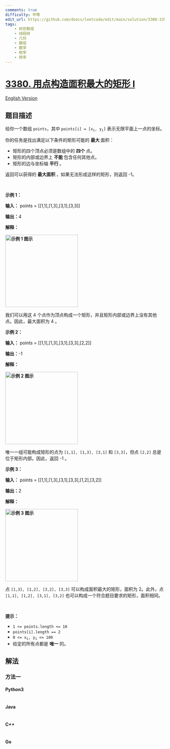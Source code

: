 ```yaml
---
comments: true
difficulty: 中等
edit_url: https://github.com/doocs/leetcode/edit/main/solution/3300-3399/3380.Maximum%20Area%20Rectangle%20With%20Point%20Constraints%20I/README.md
tags:
    - 树状数组
    - 线段树
    - 几何
    - 数组
    - 数学
    - 枚举
    - 排序
---
```


<!-- problem:start -->

# [3380. 用点构造面积最大的矩形 I](https://leetcode.cn/problems/maximum-area-rectangle-with-point-constraints-i)

[English Version](/solution/3300-3399/3380.Maximum%20Area%20Rectangle%20With%20Point%20Constraints%20I/README_EN.md)

## 题目描述

<!-- description:start -->

<p>给你一个数组 <code>points</code>，其中 <code>points[i] = [x<sub>i</sub>, y<sub>i</sub>]</code> 表示无限平面上一点的坐标。</p>

<p>你的任务是找出满足以下条件的矩形可能的&nbsp;<strong>最大&nbsp;</strong>面积：</p>

<ul>
	<li>矩形的四个顶点必须是数组中的&nbsp;<strong>四个&nbsp;</strong>点。</li>
	<li>矩形的内部或边界上&nbsp;<strong>不能&nbsp;</strong>包含任何其他点。</li>
	<li>矩形的边与坐标轴&nbsp;<strong>平行&nbsp;</strong>。</li>
</ul>

<p>返回可以获得的&nbsp;<strong>最大面积&nbsp;</strong>，如果无法形成这样的矩形，则返回 -1。</p>

<p>&nbsp;</p>

<p><strong class="example">示例 1：</strong></p>

<div class="example-block">
<p><strong>输入：</strong> <span class="example-io">points = [[1,1],[1,3],[3,1],[3,3]]</span></p>

<p><strong>输出：</strong>4</p>

<p><strong>解释：</strong></p>

<p><strong class="example"><img alt="示例 1 图示" src="https://fastly.jsdelivr.net/gh/doocs/leetcode@main/solution/3300-3399/3380.Maximum%20Area%20Rectangle%20With%20Point%20Constraints%20I/images/example1.png" style="width: 229px; height: 228px;" /></strong></p>

<p>我们可以用这 4 个点作为顶点构成一个矩形，并且矩形内部或边界上没有其他点。因此，最大面积为 4 。</p>
</div>

<p><strong class="example">示例 2：</strong></p>

<div class="example-block">
<p><strong>输入：</strong> <span class="example-io">points = [[1,1],[1,3],[3,1],[3,3],[2,2]]</span></p>

<p><strong>输出：</strong>-1</p>

<p><strong>解释：</strong></p>

<p><strong class="example"><img alt="示例 2 图示" src="https://fastly.jsdelivr.net/gh/doocs/leetcode@main/solution/3300-3399/3380.Maximum%20Area%20Rectangle%20With%20Point%20Constraints%20I/images/example2.png" style="width: 229px; height: 228px;" /></strong></p>

<p>唯一一组可能构成矩形的点为 <code>[1,1], [1,3], [3,1]</code> 和 <code>[3,3]</code>，但点 <code>[2,2]</code> 总是位于矩形内部。因此，返回 -1 。</p>
</div>

<p><strong class="example">示例 3：</strong></p>

<div class="example-block">
<p><strong>输入：</strong> <span class="example-io">points = [[1,1],[1,3],[3,1],[3,3],[1,2],[3,2]]</span></p>

<p><strong>输出：</strong>2</p>

<p><strong>解释：</strong></p>

<p><strong class="example"><img alt="示例 3 图示" src="https://fastly.jsdelivr.net/gh/doocs/leetcode@main/solution/3300-3399/3380.Maximum%20Area%20Rectangle%20With%20Point%20Constraints%20I/images/example3.png" style="width: 229px; height: 228px;" /></strong></p>

<p>点 <code>[1,3], [1,2], [3,2], [3,3]</code>&nbsp;可以构成面积最大的矩形，面积为 2。此外，点 <code>[1,1], [1,2], [3,1], [3,2]</code> 也可以构成一个符合题目要求的矩形，面积相同。</p>
</div>

<p>&nbsp;</p>

<p><strong>提示：</strong></p>

<ul>
	<li><code>1 &lt;= points.length &lt;= 10</code></li>
	<li><code>points[i].length == 2</code></li>
	<li><code>0 &lt;= x<sub>i</sub>, y<sub>i</sub> &lt;= 100</code></li>
	<li>给定的所有点都是 <strong>唯一</strong> 的。</li>
</ul>

<!-- description:end -->

## 解法

<!-- solution:start -->

### 方法一

<!-- tabs:start -->

#### Python3

```python

```

#### Java

```java

```

#### C++

```cpp

```

#### Go

```go

```

<!-- tabs:end -->

<!-- solution:end -->

<!-- problem:end -->
